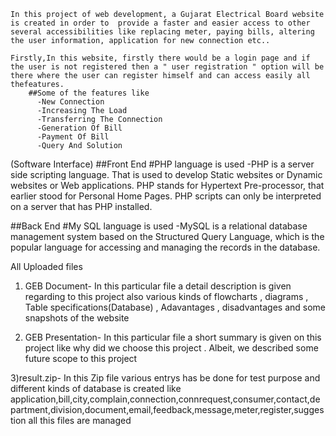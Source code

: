     In this project of web development, a Gujarat Electrical Board website is created in order to  provide a faster and easier access to other several accessibilities like replacing meter, paying bills, altering the user information, application for new connection etc..       
    
    Firstly,In this website, firstly there would be a login page and if the user is not registered then a " user registration " option will be there where the user can register himself and can access easily all       thefeatures.
        ##Some of the features like
          -New Connection
          -Increasing The Load
          -Transferring The Connection
          -Generation Of Bill
          -Payment Of Bill
          -Query And Solution

(Software Interface)
##Front End
      #PHP language is used
      -PHP is a server side scripting language. That is used to develop Static websites or Dynamic websites or Web applications. PHP stands for Hypertext Pre-processor, that earlier stood for Personal Home Pages.        PHP scripts can only be interpreted on a server that has PHP installed.

##Back End
      #My SQL language is used
      -MySQL is a relational database management system based on the Structured Query Language, which is the popular language for accessing and managing the records in the database. 

All Uploaded files 

1) GEB Document- In this particular file a detail description is given regarding to this project also various kinds of flowcharts , diagrams , Table specifications(Database) , Adavantages , disadvantages and some snapshots of the website 

2) GEB Presentation- In this particular file a short summary is given on this project like why did we choose this project . Albeit, we described some future scope to this project

3)result.zip- In this Zip file various entrys has be done for test purpose and different kinds of database is created like application,bill,city,complain,connection,connrequest,consumer,contact,department,division,document,email,feedback,message,meter,register,suggestion all this files are managed 



